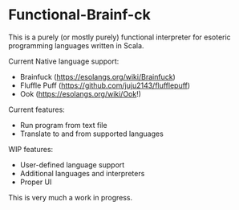 # Functional-Brainf-ck

This is a purely (or mostly purely) functional interpreter for esoteric programming languages written in Scala.

Current Native language support:
* Brainfuck (https://esolangs.org/wiki/Brainfuck)
* Fluffle Puff (https://github.com/juju2143/flufflepuff)
* Ook (https://esolangs.org/wiki/Ook!)

Current features:
* Run program from text file
* Translate to and from supported languages

WIP features:
* User-defined language support
* Additional languages and interpreters
* Proper UI

This is very much a work in progress.
